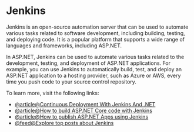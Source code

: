 # Jenkins

Jenkins is an open-source automation server that can be used to automate various tasks related to software development, including building, testing, and deploying code. It is a popular platform that supports a wide range of languages and frameworks, including ASP.NET.

In ASP.NET, Jenkins can be used to automate various tasks related to the development, testing, and deployment of ASP.NET applications. For example, you can use Jenkins to automatically build, test, and deploy an ASP.NET application to a hosting provider, such as Azure or AWS, every time you push code to your source control repository.

To learn more, visit the following links:

- [@article@Continuous Deployment With Jenkins And .NET](https://www.c-sharpcorner.com/article/continuous-deployment-with-jenkins-and-net/)
- [@article@How to build ASP.NET Core code with Jenkins](https://referbruv.com/blog/cicd-getting-started-automating-aspnet-core-build-using-jenkins/)
- [@article@How to publish ASP.NET Apps using Jenkins](https://www.ahmetkucukoglu.com/en/how-to-publish-asp-net-core-application-by-using-jenkins)
- [@feed@Explore top posts about Jenkins](https://app.daily.dev/tags/jenkins?ref=roadmapsh)
